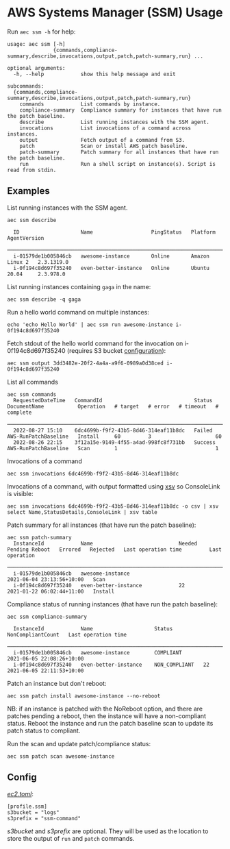 # AWS Systems Manager (SSM) Usage

Run `aec ssm -h` for help:

<!-- [[[cog
import cog
from aec.main import build_parser
cog.out(f"```\n{build_parser()._subparsers._actions[1].choices['ssm'].format_help()}```")
]]] -->
```
usage: aec ssm [-h]
               {commands,compliance-summary,describe,invocations,output,patch,patch-summary,run} ...

optional arguments:
  -h, --help            show this help message and exit

subcommands:
  {commands,compliance-summary,describe,invocations,output,patch,patch-summary,run}
    commands            List commands by instance.
    compliance-summary  Compliance summary for instances that have run the patch baseline.
    describe            List running instances with the SSM agent.
    invocations         List invocations of a command across instances.
    output              Fetch output of a command from S3.
    patch               Scan or install AWS patch baseline.
    patch-summary       Patch summary for all instances that have run the patch baseline.
    run                 Run a shell script on instance(s). Script is read from stdin.
```
<!-- [[[end]]] -->

## Examples

List running instances with the SSM agent.

```
aec ssm describe

  ID                    Name                   PingStatus   Platform         AgentVersion
 ─────────────────────────────────────────────────────────────────────────────────────────
  i-01579de1b005846cb   awesome-instance       Online       Amazon Linux 2   2.3.1319.0
  i-0f194c8d697f35240   even-better-instance   Online       Ubuntu 20.04     2.3.978.0
```

List running instances containing `gaga` in the name:

```
aec ssm describe -q gaga
```

Run a hello world command on multiple instances:

```
echo 'echo Hello World' | aec ssm run awesome-instance i-0f194c8d697f35240
```

Fetch stdout of the hello world command for the invocation on i-0f194c8d697f35240 (requires S3 bucket [configuration](##Config)):

```
aec ssm output 3dd3482e-20f2-4a4a-a9f6-0989a0d38ced i-0f194c8d697f35240
```

List all commands

```
aec ssm commands
  RequestedDateTime   CommandId                              Status     DocumentName           Operation   # target   # error   # timeout   # complete
 ──────────────────────────────────────────────────────────────────────────────────────────────────────────────────────────────────────────────────────
  2022-08-27 15:10    6dc4699b-f9f2-43b5-8d46-314eaf11b8dc   Failed     AWS-RunPatchBaseline   Install     60         3                     60
  2022-08-26 22:15    3f12a15e-9149-4f55-a4ad-998fc8f731bb   Success    AWS-RunPatchBaseline   Scan        1                                1
```

Invocations of a command

```
aec ssm invocations 6dc4699b-f9f2-43b5-8d46-314eaf11b8dc
```

Invocations of a command, with output formatted using [xsv](https://github.com/BurntSushi/xsv) so ConsoleLink is visible:

```
aec ssm invocations 6dc4699b-f9f2-43b5-8d46-314eaf11b8dc -o csv | xsv select Name,StatusDetails,ConsoleLink | xsv table
```

Patch summary for all instances (that have run the patch baseline):

```
aec ssm patch-summary
  InstanceId            Name                            Needed   Pending Reboot   Errored   Rejected   Last operation time         Last operation
 ─────────────────────────────────────────────────────────────────────────────────────────────────────────────────────────────────────────────────────
  i-01579de1b005846cb   awesome-instance                                                               2021-06-04 23:13:56+10:00   Scan
  i-0f194c8d697f35240   even-better-instance            22                                             2021-01-22 06:02:44+11:00   Install
```

Compliance status of running instances (that have run the patch baseline):

```
aec ssm compliance-summary

  InstanceId            Name                    Status          NonCompliantCount   Last operation time
 ───────────────────────────────────────────────────────────────────────────────────────────────────────────────────────
  i-01579de1b005846cb   awesome-instance        COMPLIANT                           2021-06-05 22:08:26+10:00
  i-0f194c8d697f35240   even-better-instance    NON_COMPLIANT   22                  2021-06-05 22:11:53+10:00
```

Patch an instance but don't reboot:

```
aec ssm patch install awesome-instance --no-reboot
```

NB: if an instance is patched with the NoReboot option, and there are patches pending a reboot, then the instance will have a non-compliant status. Reboot the instance and run the patch baseline scan to update its patch status to compliant.

Run the scan and update patch/compliance status:

```
aec ssm patch scan awesome-instance
```

## Config

[_ec2.toml_](../src/aec/config-example/ec2.toml):

```
[profile.ssm]
s3bucket = "logs"
s3prefix = "ssm-command"
```

_s3bucket_ and _s3prefix_ are optional. They will be used as the location to store the output of `run` and `patch` commands.
